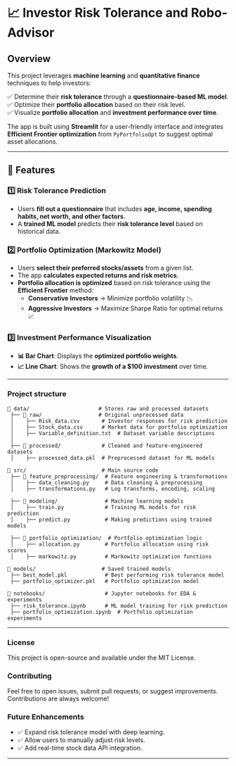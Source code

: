 # 📈 Investor Risk Tolerance and Robo-Advisor


##  Overview  
This project leverages **machine learning** and **quantitative finance** techniques to help investors:  

✅ Determine their **risk tolerance** through a **questionnaire-based ML model**.  
✅ Optimize their **portfolio allocation** based on their risk level.  
✅ Visualize **portfolio allocation** and **investment performance over time**.  

The app is built using **Streamlit** for a user-friendly interface and integrates **Efficient Frontier optimization** from `PyPortfolioOpt` to suggest optimal asset allocations.  

---

## 🔹 Features  

### 1️⃣ **Risk Tolerance Prediction**  
- Users **fill out a questionnaire** that includes **age, income, spending habits, net worth, and other factors**.  
- A **trained ML model** predicts their **risk tolerance level** based on historical data.  

### 2️⃣ **Portfolio Optimization (Markowitz Model)**  
- Users **select their preferred stocks/assets** from a given list.  
- The app **calculates expected returns and risk metrics**.  
- **Portfolio allocation is optimized** based on risk tolerance using the **Efficient Frontier** method:  
  - **Conservative Investors** → Minimize portfolio volatility 📉  
  - **Aggressive Investors** → Maximize Sharpe Ratio for optimal returns 📈  

### 3️⃣ **Investment Performance Visualization**  
- **📊 Bar Chart**: Displays the **optimized portfolio weights**.  
- **📈 Line Chart**: Shows the **growth of a $100 investment** over time.  

---

  
### Project structure 
```
📁 data/                      # Stores raw and processed datasets  
 ├── 📁 raw/                  # Original unprocessed data  
 │    ├── Risk_data.csv       # Investor responses for risk prediction  
 │    ├── Stock_data.csv      # Market data for portfolio optimization  
 │    ├── Variable_definition.txt  # Dataset variable descriptions  
 │  
 ├── 📁 processed/             # Cleaned and feature-engineered datasets  
 │    ├── processed_data.pkl  # Preprocessed dataset for ML models  

📁 src/                        # Main source code  
 ├── 📁 feature_preprocessing/  # Feature engineering & transformations  
 │    ├── data_cleaning.py     # Data cleaning & preprocessing  
 │    ├── transformations.py   # Log transforms, encoding, scaling  

 ├── 📁 modeling/               # Machine learning models  
 │    ├── train.py             # Training ML models for risk prediction  
 │    ├── predict.py           # Making predictions using trained models  

 ├── 📁 portfolio_optimization/  # Portfolio optimization logic  
 │    ├── allocation.py        # Portfolio allocation using risk scores  
 │    ├── markowitz.py         # Markowitz optimization functions  

📁 models/                     # Saved trained models  
 ├── best_model.pkl            # Best performing risk tolerance model  
 ├── portfolio_optimizer.pkl   # Portfolio optimization model  

📁 notebooks/                   # Jupyter notebooks for EDA & experiments  
 ├── risk_tolerance.ipynb      # ML model training for risk prediction  
 ├── portfolio_optimization.ipynb  # Portfolio optimization experiments  

```
---

### License
This project is open-source and available under the MIT License.

### Contributing
Feel free to open issues, submit pull requests, or suggest improvements. Contributions are always welcome!

### Future Enhancements
* ✅ Expand risk tolerance model with deep learning.
* ✅ Allow users to manually adjust risk levels.
* ✅ Add real-time stock data API integration.

---